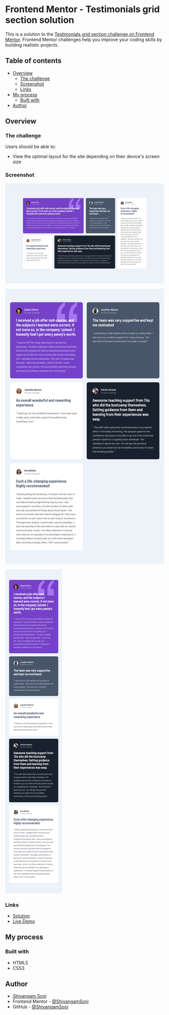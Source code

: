 # Frontend Mentor - Testimonials grid section solution

This is a solution to the
[Testimonials grid section challenge on Frontend Mentor](https://www.frontendmentor.io/challenges/testimonials-grid-section-Nnw6J7Un7).
Frontend Mentor challenges help you improve your coding skills by building
realistic projects.

## Table of contents

-   [Overview](#overview)
    -   [The challenge](#the-challenge)
    -   [Screenshot](#screenshot)
    -   [Links](#links)
-   [My process](#my-process)
    -   [Built with](#built-with)
-   [Author](#author)

## Overview

### The challenge

Users should be able to:

-   View the optimal layout for the site depending on their device's screen size

### Screenshot

![Desktop](./screenshots/Desktop.png)

![Tablet](./screenshots/Tablet.png)

![Mobile](./screenshots/Mobile.png)

### Links

-   [Solution](https://github.com/ShivangamSoni/FrontEndMentor/tree/main/Testimonials-Grid-Section)
-   [Live Demo](https://ShivangamSoni.github.io/FrontEndMentor/Testimonials-Grid-Section)

## My process

### Built with

-   HTML5
-   CSS3

## Author

-   [Shivangam Soni](https://shivangam-soni.vercel.app/)
-   Frontend Mentor -
    [@ShivangamSoni](https://www.frontendmentor.io/profile/ShivangamSoni)
-   GitHub - [@ShivangamSoni](https://github.com/ShivangamSoni)
